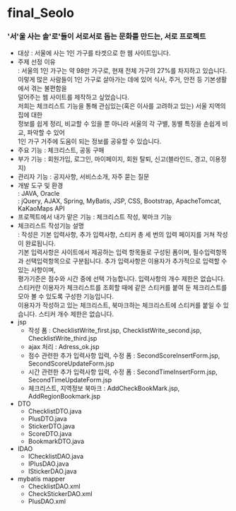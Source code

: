 # final_Seolo

### '서'울 사는 솔'로'들이 서로서로 돕는 문화를 만드는, 서로 프로젝트
* 대상 : 서울에 사는 1인 가구를 타겟으로 한 웹 사이트입니다.
* 주제 선정 이유    
: 서울의 1인 가구는 약 98만 가구로, 현재 전체 가구의 27%를 차지하고 있습니다.   
  이렇게 많은 사람들이 1인 가구로 살아가는 데에 있어 식사, 주거, 안전 등 기본생활에서 겪는 불편함을   
  덜어주는 웹 사이트를 제작하고 싶었습니다.   
  저희는 체크리스트 기능을 통해 관심있는(혹은 이사를 고려하고 있는) 서울 지역의 집에 대한    
  정보를 쉽게 정리, 비교할 수 있을 뿐 아니라
  서울의 각 구별, 동별 특징을 손쉽게 비교, 파악할 수 있어    
  1인 가구 거주에 도움이 되는 정보를 공유할 수 있습니다.   
* 주요 기능 : 체크리스트, 공동 구매
* 부가 기능 : 회원가입, 로그인, 마이페이지, 회원 탈퇴, 신고(블라인드, 경고, 이용정지)
* 관리자 기능 : 공지사항, 서비스소개, 자주 묻는 질문
* 개발 도구 및 환경   
  : JAVA, Oracle   
  : jQuery, AJAX, Spring, MyBatis, JSP, CSS, Bootstrap, ApacheTomcat, KaKaoMaps API
* 프로젝트에서 내가 맡은 기능 : 체크리스트 작성, 북마크 기능
* 체크리스트 작성기능 설명  
  : 작성은 기본 입력사항, 추가 입력사항, 스티커 총 세 번의 입력 페이지를 거쳐 작성이 완료됩니다.    
    기본 입력사항은 사이트에서 제공하는 입력 항목들로 구성된 폼이며, 필수입력항목과 선택입력항목으로 구분됩니다.
    추가 입력사항은 이용자가 추가적으로 입력할 수 있는 사항이며,   
    평가기준은 점수와 시간 중에 선택 가능합니다. 입력사항의 개수 제한은 없습니다.
    스티커란 이용자가 체크리스트를 조회할 때에 같은 스티커를 붙여 둔 체크리스트를 모아 볼 수 있도록 구성한 기능입니다.   
    이용자가 작성하고 있는 체크리스트, 북마크하는 체크리스트에 스티커를 붙일 수 있습니다. 스티커 개수 제한은 없습니다.
* jsp   
  - 작성 폼 : ChecklistWrite_first.jsp, ChecklistWrite_second.jsp, ChecklistWrite_third.jsp    
  - ajax 처리 :  Adress_ok.jsp       
  - 점수 관련한 추가 입력사항 입력, 수정 폼 : SecondScoreInsertForm.jsp, SecondScoreUpdateForm.jsp   
  - 시간 관련한 추가 입력사항 입력, 수정 폼 : SecondTimeInsertForm.jsp, SecondTimeUpdateForm.jsp      
  - 체크리스트, 지역정보 북마크 : AddCheckBookMark.jsp, AddRegionBookmark.jsp     
* DTO 
  - ChecklistDTO.java
  - PlusDTO.java
  - StickerDTO.java
  - ScoreDTO.java
  - BookmarkDTO.java
* IDAO 
   - IChecklistDAO.java
   - IPlusDAO.java
   - IStickerDAO.java
* mybatis mapper 
  - ChecklistDAO.xml
  - CheckStickerDAO.xml
  - PlusDAO.xml
  
